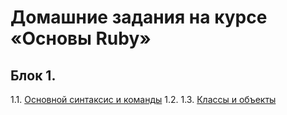 # Домашние задания на курсе «Основы Ruby»

## Блок 1.
1.1. [Основной синтаксис и команды](1_1-ruby_fundamentals/)
1.2.
1.3. [Классы и объекты](1_3-objects_and_classes)

